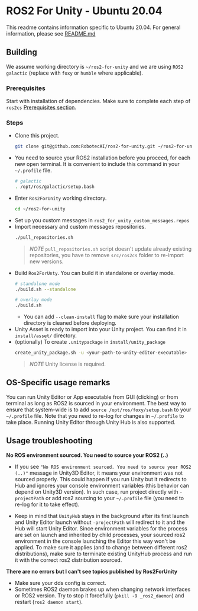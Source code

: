 # ROS2 For Unity - Ubuntu 20.04

This readme contains information specific to Ubuntu 20.04. For general information, please see [README.md](README.md)

## Building

We assume working directory is `~/ros2-for-unity` and we are using `ROS2 galactic` (replace with `foxy` or `humble` where applicable).

### Prerequisites

Start with installation of dependencies. Make sure to complete each step of `ros2cs` [Prerequisites section](https://github.com/RobotecAI/ros2cs/blob/master/README-UBUNTU.md#prerequisites).

### Steps

* Clone this project.
    ```bash
    git clone git@github.com:RobotecAI/ros2-for-unity.git ~/ros2-for-unity
    ```
* You need to source your ROS2 installation before you proceed, for each new open terminal. It is convenient to include this command in your `~/.profile` file.
    ```bash
    # galactic
    . /opt/ros/galactic/setup.bash
    ```
* Enter `Ros2ForUnity` working directory.
    ```bash
    cd ~/ros2-for-unity
    ```
* Set up you custom messages in `ros2_for_unity_custom_messages.repos`
* Import necessary and custom messages repositories.
    ```bash
    ./pull_repositories.sh
    ```
    > *NOTE* `pull_repositories.sh` script doesn't update already existing repositories, you have to remove `src/ros2cs` folder to re-import new versions.
* Build `Ros2ForUnty`. You can build it in standalone or overlay mode.
    ```bash
    # standalone mode
    ./build.sh --standalone
    
    # overlay mode
    ./build.sh
    ```
    * You can add `--clean-install` flag to make sure your installation directory is cleaned before deploying.
* Unity Asset is ready to import into your Unity project. You can find it in `install/asset/` directory.
* (optionally) To create `.unitypackage` in `install/unity_package`
    ```bash
    create_unity_package.sh -u <your-path-to-unity-editor-executable>
    ```
    > *NOTE* Unity license is required. 

## OS-Specific usage remarks

You can run Unity Editor or App executable from GUI (clicking) or from terminal as long as ROS2 is sourced in your environment.
The best way to ensure that system-wide is to add `source /opt/ros/foxy/setup.bash` to your `~/.profile` file.
Note that you need to re-log for changes in `~/.profile` to take place.
Running Unity Editor through Unity Hub is also supported.

## Usage troubleshooting

**No ROS environment sourced. You need to source your ROS2 (..)**

* If you see `"No ROS environment sourced. You need to source your ROS2 (..)"` message in Unity3D Editor, it means your environment was not sourced properly. This could happen if you run Unity but it redirects to Hub and ignores your console environment variables (this behavior can depend on Unity3D version). In such case, run project directly with `-projectPath` or add ros2 sourcing to your `~/.profile` file (you need to re-log for it to take effect).

* Keep in mind that `UnityHub` stays in the background after its first launch and Unity Editor launch without `-projectPath` will redirect to it and the Hub will start Unity Editor. Since environment variables for the process are set on launch and inherited by child processes, your sourced ros2 environment in the console launching the Editor this way won't be applied. To make sure it applies (and to change between different ros2 distributions), make sure to terminate existing UnityHub process and run it with the correct ros2 distribution sourced.

**There are no errors but I can't see topics published by Ros2ForUnity**

* Make sure your dds config is correct.
* Sometimes ROS2 daemon brakes up when changing network interfaces or ROS2 version. Try to stop it forcefully (`pkill -9 _ros2_daemon`) and restart (`ros2 daemon start`).
